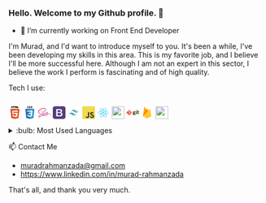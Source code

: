 ### Hello. Welcome to my Github profile. 👋

- 🔭 I’m currently working on Front End Developer

I'm Murad, and I'd want to introduce myself to you. It's been a while, I've been   developing my skills in this area. This is my favorite job, and I believe I'll be more successful here. Although I am not an expert in this sector, I believe the work I perform is fascinating and of high quality.

Tech I use:

<div style= "display: inline-block">
     
<img src="https://raw.githubusercontent.com/github/explore/80688e429a7d4ef2fca1e82350fe8e3517d3494d/topics/html/html.png" width = "25" 
     height= "25" align = "center"> </img> 
<img src = "https://raw.githubusercontent.com/github/explore/80688e429a7d4ef2fca1e82350fe8e3517d3494d/topics/css/css.png"
     width = "25" height = "25" align = "center" > </img>
<img src = "https://raw.githubusercontent.com/github/explore/80688e429a7d4ef2fca1e82350fe8e3517d3494d/topics/sass/sass.png"
     width = "25" height = "25" align = "center"> </img>
<img src = "https://raw.githubusercontent.com/github/explore/80688e429a7d4ef2fca1e82350fe8e3517d3494d/topics/bootstrap/bootstrap.png"
     width = "25" height = "25" align = "center"> </img>
<img src="https://raw.githubusercontent.com/github/explore/80688e429a7d4ef2fca1e82350fe8e3517d3494d/topics/tailwind/tailwind.png"
      width = "25" height = "25" align = "center"> </img>
<img src = "https://raw.githubusercontent.com/github/explore/80688e429a7d4ef2fca1e82350fe8e3517d3494d/topics/javascript/javascript.png"
     width = "25" height = "25" align = "center"> </img>
<img src = "https://raw.githubusercontent.com/github/explore/80688e429a7d4ef2fca1e82350fe8e3517d3494d/topics/react/react.png"
     width = "25" height = "25" align = "center">
<img src = "https://camo.githubusercontent.com/92ec9eb7eeab7db4f5919e3205918918c42e6772562afb4112a2909c1aaaa875/68747470733a2f2f6173736574732e76657263656c2e636f6d2f696d6167652f75706c6f61642f76313630373535343338352f7265706f7369746f726965732f6e6578742d6a732f6e6578742d6c6f676f2e706e67" 
     width = "25" height = "25" align= "center">
<img src = "https://raw.githubusercontent.com/github/explore/80688e429a7d4ef2fca1e82350fe8e3517d3494d/topics/git/git.png"
     width = "25" height = "25" align = "center"> </img>
 <img src="https://raw.githubusercontent.com/github/explore/80688e429a7d4ef2fca1e82350fe8e3517d3494d/topics/firebase/firebase.png"
      width = "25" height = "25" align = "center"> </img>
 <img src="https://avatars.githubusercontent.com/u/17177659?s=200&v=4"
      width = "25" height = "25" align = "center"> </img>
</div>

<br>
<details> 
     <summary>:bulb: Most Used Languages</summary>
     <img src = "https://github-readme-stats.vercel.app/api/top-langs/?username=muradrahmanzada&langs_count=8"></img>
</details>


     
📫 Contact Me

- muradrahmanzada@gmail.com
- https://www.linkedin.com/in/murad-rahmanzada


That's all, and thank you very much.
